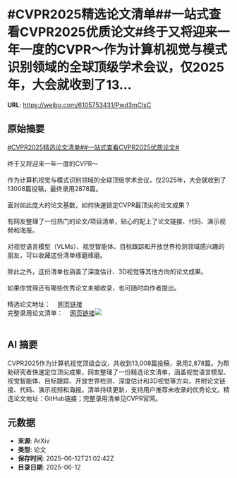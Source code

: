 # #CVPR2025精选论文清单##一站式查看CVPR2025优质论文#终于又将迎来一年一度的CVPR～作为计算机视觉与模式识别领域的全球顶级学术会议，仅2025年，大会就收到了13...

**URL**: https://weibo.com/6105753431/Pwd3mClsC

## 原始摘要

<a href="https://m.weibo.cn/search?containerid=231522type%3D1%26t%3D10%26q%3D%23CVPR2025%E7%B2%BE%E9%80%89%E8%AE%BA%E6%96%87%E6%B8%85%E5%8D%95%23&amp;extparam=%23CVPR2025%E7%B2%BE%E9%80%89%E8%AE%BA%E6%96%87%E6%B8%85%E5%8D%95%23" data-hide=""><span class="surl-text">#CVPR2025精选论文清单#</span></a><a href="https://m.weibo.cn/search?containerid=231522type%3D1%26t%3D10%26q%3D%23%E4%B8%80%E7%AB%99%E5%BC%8F%E6%9F%A5%E7%9C%8BCVPR2025%E4%BC%98%E8%B4%A8%E8%AE%BA%E6%96%87%23&amp;extparam=%23%E4%B8%80%E7%AB%99%E5%BC%8F%E6%9F%A5%E7%9C%8BCVPR2025%E4%BC%98%E8%B4%A8%E8%AE%BA%E6%96%87%23" data-hide=""><span class="surl-text">#一站式查看CVPR2025优质论文#</span></a><br><br>终于又将迎来一年一度的CVPR～<br><br>作为计算机视觉与模式识别领域的全球顶级学术会议，仅2025年，大会就收到了13008篇投稿，最终录用2878篇。<br><br>面对如此庞大的论文基数，如何快速锁定CVPR最顶尖的论文成果？<br><br>有网友整理了一份热门的论文/项目清单，贴心的配上了论文链接、代码、演示视频和海报。<br><br>对视觉语言模型（VLMs）、视觉智能体、目标跟踪和开放世界检测领域感兴趣的朋友，可以收藏这份清单琢磨琢磨。<br><br>除此之外，这份清单也涵盖了深度估计、3D视觉等其他方向的论文成果。<br><br>如果你觉得还有哪些优秀论文未被收录，也可随时向作者提出。<br><br>精选论文地址：<a href="https://weibo.cn/sinaurl?u=https%3A%2F%2Fgithub.com%2FSkalskiP%2Ftop-cvpr-2025-papers" data-hide=""><span class="url-icon"><img style="width: 1rem;height: 1rem" src="https://h5.sinaimg.cn/upload/2015/09/25/3/timeline_card_small_web_default.png" referrerpolicy="no-referrer"></span><span class="surl-text">网页链接</span></a><br>完整录用论文清单：<a href="https://weibo.cn/sinaurl?u=https%3A%2F%2Fcvpr.thecvf.com%2FConferences%2F2025%2FAcceptedPapers" data-hide=""><span class="url-icon"><img style="width: 1rem;height: 1rem" src="https://h5.sinaimg.cn/upload/2015/09/25/3/timeline_card_small_web_default.png" referrerpolicy="no-referrer"></span><span class="surl-text">网页链接</span></a><img style="" src="https://tvax3.sinaimg.cn/large/006Fd7o3gy1i2cok9q2m8j30zk0u87j5.jpg" referrerpolicy="no-referrer"><br><br>

## AI 摘要

CVPR2025作为计算机视觉顶级会议，共收到13,008篇投稿，录用2,878篇。为帮助研究者快速定位顶尖成果，网友整理了一份精选论文清单，涵盖视觉语言模型、视觉智能体、目标跟踪、开放世界检测、深度估计和3D视觉等方向，并附论文链接、代码、演示视频和海报。清单持续更新，支持用户推荐未收录的优秀论文。精选论文地址：GitHub链接；完整录用清单见CVPR官网。

## 元数据

- **来源**: ArXiv
- **类型**: 论文
- **保存时间**: 2025-06-12T21:02:42Z
- **目录日期**: 2025-06-12
